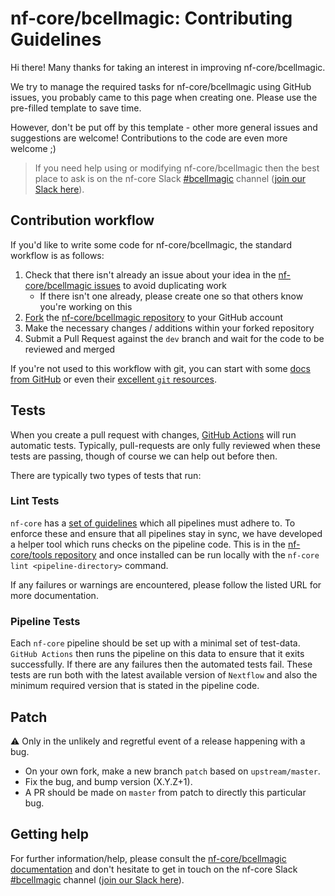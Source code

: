 # nf-core/bcellmagic: Contributing Guidelines

Hi there!
Many thanks for taking an interest in improving nf-core/bcellmagic.

We try to manage the required tasks for nf-core/bcellmagic using GitHub issues, you probably came to this page when creating one.
Please use the pre-filled template to save time.

However, don't be put off by this template - other more general issues and suggestions are welcome!
Contributions to the code are even more welcome ;)

> If you need help using or modifying nf-core/bcellmagic then the best place to ask is on the nf-core Slack [#bcellmagic](https://nfcore.slack.com/channels/bcellmagic) channel ([join our Slack here](https://nf-co.re/join/slack)).

## Contribution workflow

If you'd like to write some code for nf-core/bcellmagic, the standard workflow is as follows:

1. Check that there isn't already an issue about your idea in the [nf-core/bcellmagic issues](https://github.com/nf-core/bcellmagic/issues) to avoid duplicating work
    * If there isn't one already, please create one so that others know you're working on this
2. [Fork](https://help.github.com/en/github/getting-started-with-github/fork-a-repo) the [nf-core/bcellmagic repository](https://github.com/nf-core/bcellmagic) to your GitHub account
3. Make the necessary changes / additions within your forked repository
4. Submit a Pull Request against the `dev` branch and wait for the code to be reviewed and merged

If you're not used to this workflow with git, you can start with some [docs from GitHub](https://help.github.com/en/github/collaborating-with-issues-and-pull-requests) or even their [excellent `git` resources](https://try.github.io/).

## Tests

When you create a pull request with changes, [GitHub Actions](https://github.com/features/actions) will run automatic tests.
Typically, pull-requests are only fully reviewed when these tests are passing, though of course we can help out before then.

There are typically two types of tests that run:

### Lint Tests

`nf-core` has a [set of guidelines](https://nf-co.re/developers/guidelines) which all pipelines must adhere to.
To enforce these and ensure that all pipelines stay in sync, we have developed a helper tool which runs checks on the pipeline code. This is in the [nf-core/tools repository](https://github.com/nf-core/tools) and once installed can be run locally with the `nf-core lint <pipeline-directory>` command.

If any failures or warnings are encountered, please follow the listed URL for more documentation.

### Pipeline Tests

Each `nf-core` pipeline should be set up with a minimal set of test-data.
`GitHub Actions` then runs the pipeline on this data to ensure that it exits successfully.
If there are any failures then the automated tests fail.
These tests are run both with the latest available version of `Nextflow` and also the minimum required version that is stated in the pipeline code.

## Patch

:warning: Only in the unlikely and regretful event of a release happening with a bug.

* On your own fork, make a new branch `patch` based on `upstream/master`.
* Fix the bug, and bump version (X.Y.Z+1).
* A PR should be made on `master` from patch to directly this particular bug.

## Getting help

For further information/help, please consult the [nf-core/bcellmagic documentation](https://nf-co.re/bcellmagic/docs) and don't hesitate to get in touch on the nf-core Slack [#bcellmagic](https://nfcore.slack.com/channels/bcellmagic) channel ([join our Slack here](https://nf-co.re/join/slack)).
